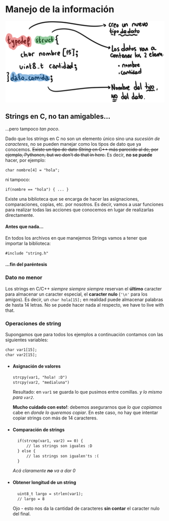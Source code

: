 # Manejo de la información
![](readme_data/typedef.png)

## Strings en C, no tan amigables...
...pero tampoco _tan poco_.

Dado que los strings en C no son un elemento único sino una _sucesión de caracteres_, no se pueden manejar como los tipos de dato que ya conocemos. ~~Existe un tipo de dato _String_ en C++ más parecido al de, por ejemplo, Pythonen, but we don't do that in here.~~ Es decir, **no se puede** hacer, por ejemplo:

    char nombre[4] = "hola";

ni tampoco:
    
    if(nombre == "hola") { ... }

Existe una biblioteca que se encarga de hacer las asignaciones, comparaciones, copias, etc. por nosotros. Es decir, vamos a usar funciones para realizar todas las acciones que conocemos en lugar de realizarlas directamente.

#### Antes que nada...
En todos los archivos en que manejemos Strings vamos a tener que importar la biblioteca:
   
    #include "string.h"

#### ...fin del paréntesis

### Dato no menor
Los strings en C/C++ _siempre siempre siempre_ reservan el **último** caracter para almacenar un caracter especial, el **caracter nulo** (```'\n'``` para los amigos). Es decir, un ```char hola[15];``` en realidad puede almacenar palabras de hasta 14 letras. No se puede hacer nada al respecto, we have to live with that.

### Operaciones de string

Supongamos que para todos los ejemplos a continuación contamos con las siguientes variables:

    char var1[15];
    char var2[15];

* #### Asignación de valores

      strcpy(var1, "hola! :D")
      strcpy(var2, "medialuna")

    Resultado: en ```var1``` se guarda lo que pusimos entre comillas. _y lo mismo para ```var2```_.

    **Mucho cuidado con esto!**: debemos asegurarnos que _lo que copiamos_ cabe en _donde lo queremos copiar_. En este caso, no hay que intentar copiar strings con más de 14 caracteres.

* #### Comparación de strings

        if(strcmp(var1, var2) == 0) {
            // las strings son iguales :D
        } else {
            // las strings son igualen'ts :(
        }

    _Acá claramente **no** va a dar 0_

* #### Obtener longitud de un string

        uint8_t largo = strlen(var1);
        // largo = 8

    Ojo - esto nos da la cantidad de caracteres **sin contar** el caracter nulo del final.